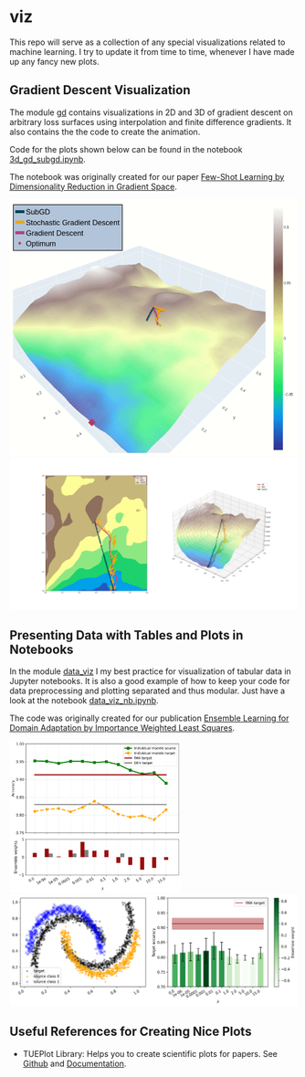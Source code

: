 # viz

This repo will serve as a collection of any special visualizations related to machine learning. I try to update it from time to time, whenever I have made up any fancy new plots.

## Gradient Descent Visualization

The module [gd](gd/) contains visualizations in 2D and 3D of gradient descent on arbitrary loss surfaces using interpolation and finite difference gradients. 
It also contains the the code to create the animation. 

Code for the plots shown below can be found in the notebook [3d_gd_subgd.ipynb](gd/3d_gd_subgd.ipynb).

The notebook was originally created for our paper [Few-Shot Learning by Dimensionality Reduction in Gradient Space](https://arxiv.org/abs/2206.03483).


<img src="res/SubGD.gif" alt="Gradient Descent Plotly 3D" width="600"/> 
<!-- <img src="res/SubGD_SGD_GD_plotly.png" alt="Gradient Descent Plotly 3D" width="600"/>  -->
<img src="res/SubGD_SGD_GD_mpl.png" alt="Gradient Descent Matplotlib 2D/3D" width="600"/> 

## Presenting Data with Tables and Plots in Notebooks

In the module [data_viz](data_viz/) I my best practice for visualization of tabular data in Jupyter notebooks. It is also a good example of how to keep your code for data preprocessing and plotting separated and thus modular. Just have a look at the notebook [data_viz_nb.ipynb](data_viz/data_viz_nb.ipynb).

The code was originally created for our publication [Ensemble Learning for Domain Adaptation by Importance Weighted Least Squares](https://www.ricam.oeaw.ac.at/files/reports/22/rep22-10.pdf).

<img src="res/moons_iwa_accuracy_and_ensemble_weights.png" alt="Accuracy in combination with other information." width="300"/> 
<img src="res/moons_iwa_accuracy.png" alt="Gradient Descent Matplotlib 2D/3D" width="600"/>

## Useful References for Creating Nice Plots

- TUEPlot Library: Helps you to create scientific plots for papers. See [Github](https://github.com/pnkraemer/tueplots) and [Documentation](https://tueplots.readthedocs.io/en/stable/index.html).
  